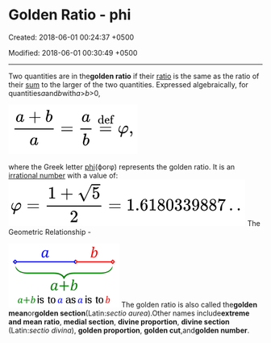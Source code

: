 # Golden Ratio - phi

Created: 2018-06-01 00:24:37 +0500

Modified: 2018-06-01 00:30:49 +0500

---

Two quantities are in the**golden ratio** if their [ratio](https://en.wikipedia.org/wiki/Ratio) is the same as the ratio of their [sum](https://en.wikipedia.org/wiki/Summation) to the larger of the two quantities. Expressed algebraically, for quantities*a*and*b*with*a*>*b*>0,

![a def ](media/Golden-Ratio---phi-image1.png)

where the Greek letter [phi](https://en.wikipedia.org/wiki/Phi_(letter))(ϕorφ) represents the golden ratio. It is an [irrational number](https://en.wikipedia.org/wiki/Irrational_number) with a value of:
![image](media/Golden-Ratio---phi-image2.png)
The Geometric Relationship -

![image](media/Golden-Ratio---phi-image3.png)
The golden ratio is also called the**golden mean**or**golden section**(Latin:*sectio aurea*).Other names include**extreme and mean ratio**, **medial section**, **divine proportion**, **divine section** (Latin:*sectio divina*), **golden proportion**, **golden cut**,and**golden number**.
